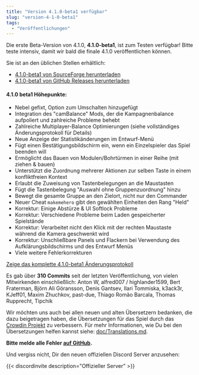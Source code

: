 ```yaml
---
title: "Version 4.1.0-beta1 verfügbar"
slug: "version-4-1-0-beta1"
tags:
  - "Veröffentlichungen"
---
```


Die erste Beta-Version von 4.1.0, **4.1.0-beta1**, ist zum Testen verfügbar! Bitte teste intensiv, damit wir bald die finale 4.1.0 veröffentlichen können.

Sie ist an den üblichen Stellen erhältlich:
- [4.1.0-beta1 von SourceForge herunterladen](https://sourceforge.net/projects/warzone2100/files/releases/4.1.0-beta1/)
- [4.1.0-beta1 von GitHub Releases herunterladen](https://github.com/Warzone2100/warzone2100/releases/tag/4.1.0-beta1)

#### 4.1.0 beta1 Höhepunkte:

- Nebel gefixt, Option zum Umschalten hinzugefügt
- Integration des "camBalance" Mods, der die Kampagnenbalance aufpoliert und zahlreiche Probleme behebt
- Zahlreiche Multiplayer-Balance Optimierungen (siehe vollständiges Änderungsprotokoll für Details)
- Neue Anzeige der Statistikänderungen im Entwurf-Menü
- Fügt einen Bestätigungsbildschirm ein, wenn ein Einzelspieler das Spiel beenden will
- Ermöglicht das Bauen von Modulen/Bohrtürmen in einer Reihe (mit ziehen & bauen)
- Unterstützt die Zuordnung mehrerer Aktionen zur selben Taste in einem konfliktfreien Kontext
- Erlaubt die Zuweisung von Tastenbelegungen an die Maustasten
- Fügt die Tastenbelegung "Auswahl ohne Gruppenzuordnung" hinzu
- Bewegt die gesamte Gruppe an den Zielort, nicht nur den Commander
- Neuer Cheat `makemehero` gibt den gewählten Einheiten den Rang "Held"
- Korrektur: Einige Abstürze & UI Softlock Probleme
- Korrektur: Verschiedene Probleme beim Laden gespeicherter Spielstände
- Korrektur: Verarbeitet nicht den Klick mit der rechten Maustaste während die Kamera geschwenkt wird
- Korrektur: Unschließbare Panels und Flackern bei Verwendung des Aufklärungsbildschirms und des Entwurf Menüs
- Viele weitere Fehlerkorrekturen

[Zeige das komplette 4.1.0-beta1 Änderungsprotokoll](https://github.com/Warzone2100/warzone2100/raw/4.1.0-beta1/ChangeLog)

Es gab über **310 Commits** seit der letzten Veröffentlichung, von vielen Mitwirkenden einschließlich: Anton W, alfred007 / highlander1599, Bert Fraterman, Björn Ali Göransson, Denis Gantsev, Ilari Tommiska, k3ack3r, KJeff01, Maxim Zhuchkov, past-due, Thiago Romão Barcala, Thomas Rupprecht, Tipchik

Wir möchten uns auch bei allen neuen und alten Übersetzern bedanken, die dazu beigetragen haben, die Übersetzungen für das Spiel durch das [Crowdin Projekt](https://crowdin.com/project/warzone2100) zu verbessern. Für mehr Informationen, wie Du bei den Übersetzungen helfen kannst siehe: [doc/Translations.md](https://github.com/Warzone2100/warzone2100/blob/master/doc/Translations.md#how-do-i-help-translate).

**Bitte melde alle Fehler [auf GitHub](https://github.com/Warzone2100/warzone2100/issues).**

Und vergiss nicht, Dir den neuen offiziellen Discord Server anzusehen:

{{< discordinvite description="Offizieller Server" >}}
